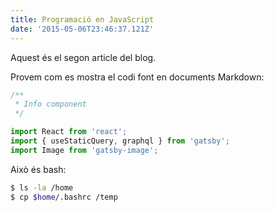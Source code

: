 ```yaml
---
title: Programació en JavaScript
date: '2015-05-06T23:46:37.121Z'
---
```


Aquest és el segon article del blog.

Provem com es mostra el codi font en documents Markdown:

```javascript
/**
 * Info component
 */

import React from 'react';
import { useStaticQuery, graphql } from 'gatsby';
import Image from 'gatsby-image';

```

Això és bash:

```bash
$ ls -la /home
$ cp $home/.bashrc /temp
```
